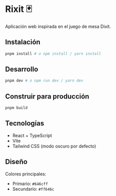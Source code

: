 # Rixit 🃏

Aplicación web inspirada en el juego de mesa Dixit.

## Instalación

```bash
pnpm install # o npm install / yarn install
```

## Desarrollo

```bash
pnpm dev # o npm run dev / yarn dev
```

## Construir para producción

```bash
pnpm build
```

## Tecnologías

- React + TypeScript
- Vite
- Tailwind CSS (modo oscuro por defecto)

## Diseño

Colores principales:

- Primario: `#646cff`
- Secundario: `#ff646c` 